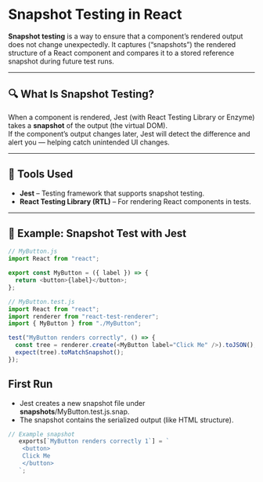 # Snapshot Testing in React

**Snapshot testing** is a way to ensure that a component’s rendered output does not change unexpectedly. It captures (“snapshots”) the rendered structure of a React component and compares it to a stored reference snapshot during future test runs.

---

## 🔍 What Is Snapshot Testing?

When a component is rendered, Jest (with React Testing Library or Enzyme) takes a **snapshot** of the output (the virtual DOM).  
If the component’s output changes later, Jest will detect the difference and alert you — helping catch unintended UI changes.

---

## 🧰 Tools Used

- **Jest** – Testing framework that supports snapshot testing.
- **React Testing Library (RTL)** – For rendering React components in tests.

---

## 🧪 Example: Snapshot Test with Jest

```javascript
// MyButton.js
import React from "react";

export const MyButton = ({ label }) => {
  return <button>{label}</button>;
};
```
```js
// MyButton.test.js
import React from "react";
import renderer from "react-test-renderer";
import { MyButton } from "./MyButton";

test("MyButton renders correctly", () => {
  const tree = renderer.create(<MyButton label="Click Me" />).toJSON();
  expect(tree).toMatchSnapshot();
});
```
## First Run
 - Jest creates a new snapshot file under __snapshots__/MyButton.test.js.snap.
 - The snapshot contains the serialized output (like HTML structure).

```js
// Example snapshot
   exports[`MyButton renders correctly 1`] = `
    <button>
    Click Me
    </button>
   `;
```
